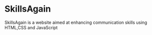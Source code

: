 # SkillsAgain
SkillsAgain is a website aimed at enhancing communication skills using HTML,CSS and JavaScript
